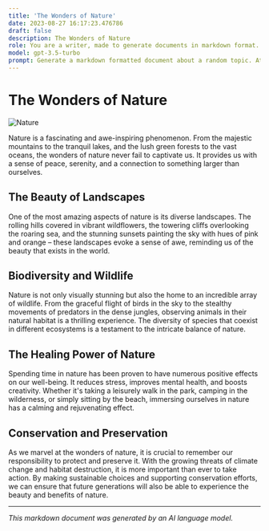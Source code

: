 ```yaml
---
title: 'The Wonders of Nature'
date: 2023-08-27 16:17:23.476786
draft: false
description: The Wonders of Nature
role: You are a writer, made to generate documents in markdown format. It is very important that all of the documents you generate are in valid markdown format.
model: gpt-3.5-turbo
prompt: Generate a markdown formatted document about a random topic. At the bottom, include a disclaimer explaining that the document was generated by you. The first line of the document should be the title. Make sure that the entire document is in proper markdown format, using a mix of various tags to make the document visually appealing.
---
```


# The Wonders of Nature

![Nature](https://images.unsplash.com/photo-1533109720740-5a07767a2171?ixlib=rb-1.2.1&auto=format&fit=crop&w=1350&q=80)

Nature is a fascinating and awe-inspiring phenomenon. From the majestic mountains to the tranquil lakes, and the lush green forests to the vast oceans, the wonders of nature never fail to captivate us. It provides us with a sense of peace, serenity, and a connection to something larger than ourselves.

## The Beauty of Landscapes

One of the most amazing aspects of nature is its diverse landscapes. The rolling hills covered in vibrant wildflowers, the towering cliffs overlooking the roaring sea, and the stunning sunsets painting the sky with hues of pink and orange – these landscapes evoke a sense of awe, reminding us of the beauty that exists in the world.

## Biodiversity and Wildlife

Nature is not only visually stunning but also the home to an incredible array of wildlife. From the graceful flight of birds in the sky to the stealthy movements of predators in the dense jungles, observing animals in their natural habitat is a thrilling experience. The diversity of species that coexist in different ecosystems is a testament to the intricate balance of nature.

## The Healing Power of Nature

Spending time in nature has been proven to have numerous positive effects on our well-being. It reduces stress, improves mental health, and boosts creativity. Whether it's taking a leisurely walk in the park, camping in the wilderness, or simply sitting by the beach, immersing ourselves in nature has a calming and rejuvenating effect.

## Conservation and Preservation

As we marvel at the wonders of nature, it is crucial to remember our responsibility to protect and preserve it. With the growing threats of climate change and habitat destruction, it is more important than ever to take action. By making sustainable choices and supporting conservation efforts, we can ensure that future generations will also be able to experience the beauty and benefits of nature.

---

*This markdown document was generated by an AI language model.*

